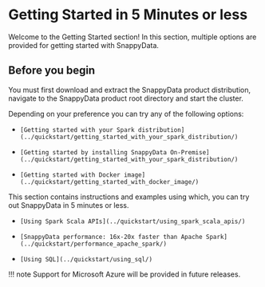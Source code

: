 
# Getting Started in 5 Minutes or less

Welcome to the Getting Started section!
In this section, multiple options are provided for getting started with SnappyData.

## Before you begin

You must first download and extract the SnappyData product distribution, navigate to the SnappyData product root directory and start the cluster.

Depending on your preference you can try any of the following options:

-     [Getting started with your Spark distribution](../quickstart/getting_started_with_your_spark_distribution/)
-     [Getting started by installing SnappyData On-Premise](../quickstart/getting_started_with_your_spark_distribution/)
-     [Getting started with Docker image](../quickstart/getting_started_with_docker_image/)

This section contains instructions and examples using which, you can try out SnappyData in 5 minutes or less.

-     [Using Spark Scala APIs](../quickstart/using_spark_scala_apis/)
-     [SnappyData performance: 16x-20x faster than Apache Spark](../quickstart/performance_apache_spark/)
-     [Using SQL](../quickstart/using_sql/)

!!! note
Support for Microsoft Azure will be provided in future releases.
